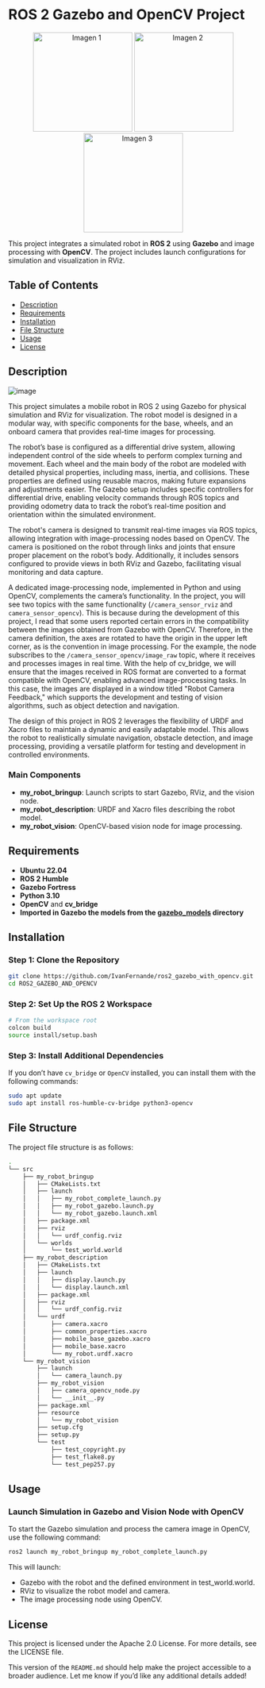 # ROS 2 Gazebo and OpenCV Project

<p align="center">
  <img src="https://github.com/user-attachments/assets/52c307a1-2463-484b-b286-897a9b1ac7f2" alt="Imagen 1" width="200" />
  <img src="https://github.com/user-attachments/assets/5be885e3-b179-417e-84e2-627b6869d34b" alt="Imagen 2" width="200" />
  <img src="https://github.com/user-attachments/assets/52c307a1-2463-484b-b286-897a9b1ac7f2/imagen3.png" alt="Imagen 3" width="200" />
</p>


This project integrates a simulated robot in **ROS 2** using **Gazebo** and image processing with **OpenCV**. The project includes launch configurations for simulation and visualization in RViz.

## Table of Contents
- [Description](#description)
- [Requirements](#requirements)
- [Installation](#installation)
- [File Structure](#file-structure)
- [Usage](#usage)
- [License](#license)

## Description

![image](https://github.com/user-attachments/assets/601c1360-51ef-43f5-bb9b-b9e0d2590350)

This project simulates a mobile robot in ROS 2 using Gazebo for physical simulation and RViz for visualization. The robot model is designed in a modular way, with specific components for the base, wheels, and an onboard camera that provides real-time images for processing.

The robot’s base is configured as a differential drive system, allowing independent control of the side wheels to perform complex turning and movement. Each wheel and the main body of the robot are modeled with detailed physical properties, including mass, inertia, and collisions. These properties are defined using reusable macros, making future expansions and adjustments easier. The Gazebo setup includes specific controllers for differential drive, enabling velocity commands through ROS topics and providing odometry data to track the robot’s real-time position and orientation within the simulated environment.

The robot's camera is designed to transmit real-time images via ROS topics, allowing integration with image-processing nodes based on OpenCV. The camera is positioned on the robot through links and joints that ensure proper placement on the robot’s body. Additionally, it includes sensors configured to provide views in both RViz and Gazebo, facilitating visual monitoring and data capture.

A dedicated image-processing node, implemented in Python and using OpenCV, complements the camera’s functionality. In the project, you will see two topics with the same functionality (`/camera_sensor_rviz` and `camera_sensor_opencv`). This is because during the development of this project, I read that some users reported certain errors in the compatibility between the images obtained from Gazebo with OpenCV. Therefore, in the camera definition, the axes are rotated to have the origin in the upper left corner, as is the convention in image processing. For the example, the node subscribes to the `/camera_sensor_opencv/image_raw` topic, where it receives and processes images in real time. With the help of cv_bridge, we will ensure that the images received in ROS format are converted to a format compatible with OpenCV, enabling advanced image-processing tasks. In this case, the images are displayed in a window titled "Robot Camera Feedback," which supports the development and testing of vision algorithms, such as object detection and navigation.

The design of this project in ROS 2 leverages the flexibility of URDF and Xacro files to maintain a dynamic and easily adaptable model. This allows the robot to realistically simulate navigation, obstacle detection, and image processing, providing a versatile platform for testing and development in controlled environments.


### Main Components
- **my_robot_bringup**: Launch scripts to start Gazebo, RViz, and the vision node.
- **my_robot_description**: URDF and Xacro files describing the robot model.
- **my_robot_vision**: OpenCV-based vision node for image processing.

## Requirements

- **Ubuntu 22.04**
- **ROS 2 Humble**
- **Gazebo Fortress**
- **Python 3.10**
- **OpenCV** and **cv_bridge**
- **Imported in Gazebo the models from the [gazebo_models](https://github.com/osrf/gazebo_models.git) directory**

## Installation

### Step 1: Clone the Repository

```bash
git clone https://github.com/IvanFernande/ros2_gazebo_with_opencv.git
cd ROS2_GAZEBO_AND_OPENCV
```

### Step 2: Set Up the ROS 2 Workspace

```bash
# From the workspace root
colcon build
source install/setup.bash
```

### Step 3: Install Additional Dependencies
If you don’t have `cv_bridge` or `OpenCV` installed, you can install them with the following commands:
```bash
sudo apt update
sudo apt install ros-humble-cv-bridge python3-opencv
```

## File Structure
The project file structure is as follows:
```bash
.
└── src
    ├── my_robot_bringup
    │   ├── CMakeLists.txt
    │   ├── launch
    │   │   ├── my_robot_complete_launch.py
    │   │   ├── my_robot_gazebo.launch.py
    │   │   └── my_robot_gazebo.launch.xml
    │   ├── package.xml
    │   ├── rviz
    │   │   └── urdf_config.rviz
    │   └── worlds
    │       └── test_world.world
    ├── my_robot_description
    │   ├── CMakeLists.txt
    │   ├── launch
    │   │   ├── display.launch.py
    │   │   └── display.launch.xml
    │   ├── package.xml
    │   ├── rviz
    │   │   └── urdf_config.rviz
    │   └── urdf
    │       ├── camera.xacro
    │       ├── common_properties.xacro
    │       ├── mobile_base_gazebo.xacro
    │       ├── mobile_base.xacro
    │       └── my_robot.urdf.xacro
    └── my_robot_vision
        ├── launch
        │   └── camera_launch.py
        ├── my_robot_vision
        │   ├── camera_opencv_node.py
        │   └── __init__.py
        ├── package.xml
        ├── resource
        │   └── my_robot_vision
        ├── setup.cfg
        ├── setup.py
        └── test
            ├── test_copyright.py
            ├── test_flake8.py
            └── test_pep257.py
```

## Usage
### Launch Simulation in Gazebo and Vision Node with OpenCV
To start the Gazebo simulation and process the camera image in OpenCV, use the following command:
```bash
ros2 launch my_robot_bringup my_robot_complete_launch.py
```
This will launch:
- Gazebo with the robot and the defined environment in test_world.world.
- RViz to visualize the robot model and camera.
- The image processing node using OpenCV.

## License
This project is licensed under the Apache 2.0 License. For more details, see the LICENSE file.

This version of the `README.md` should help make the project accessible to a broader audience. Let me know if you’d like any additional details added!
